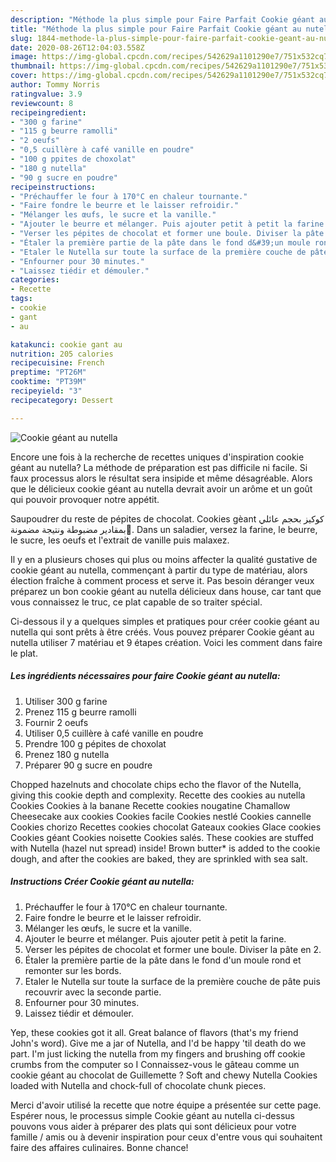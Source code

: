 ```yaml
---
description: "Méthode la plus simple pour Faire Parfait Cookie géant au nutella"
title: "Méthode la plus simple pour Faire Parfait Cookie géant au nutella"
slug: 1844-methode-la-plus-simple-pour-faire-parfait-cookie-geant-au-nutella
date: 2020-08-26T12:04:03.558Z
image: https://img-global.cpcdn.com/recipes/542629a1101290e7/751x532cq70/cookie-geant-au-nutella-photo-principale-de-la-recette.jpg
thumbnail: https://img-global.cpcdn.com/recipes/542629a1101290e7/751x532cq70/cookie-geant-au-nutella-photo-principale-de-la-recette.jpg
cover: https://img-global.cpcdn.com/recipes/542629a1101290e7/751x532cq70/cookie-geant-au-nutella-photo-principale-de-la-recette.jpg
author: Tommy Norris
ratingvalue: 3.9
reviewcount: 8
recipeingredient:
- "300 g farine"
- "115 g beurre ramolli"
- "2 oeufs"
- "0,5 cuillère à café vanille en poudre"
- "100 g ppites de choxolat"
- "180 g nutella"
- "90 g sucre en poudre"
recipeinstructions:
- "Préchauffer le four à 170°C en chaleur tournante."
- "Faire fondre le beurre et le laisser refroidir."
- "Mélanger les œufs, le sucre et la vanille."
- "Ajouter le beurre et mélanger. Puis ajouter petit à petit la farine."
- "Verser les pépites de chocolat et former une boule. Diviser la pâte en 2."
- "Étaler la première partie de la pâte dans le fond d&#39;un moule rond et remonter sur les bords."
- "Etaler le Nutella sur toute la surface de la première couche de pâte puis recouvrir avec la seconde partie."
- "Enfourner pour 30 minutes."
- "Laissez tiédir et démouler."
categories:
- Recette
tags:
- cookie
- gant
- au

katakunci: cookie gant au 
nutrition: 205 calories
recipecuisine: French
preptime: "PT26M"
cooktime: "PT39M"
recipeyield: "3"
recipecategory: Dessert

---
```



![Cookie géant au nutella](https://img-global.cpcdn.com/recipes/542629a1101290e7/751x532cq70/cookie-geant-au-nutella-photo-principale-de-la-recette.jpg)

Encore une fois à la recherche de recettes uniques d'inspiration cookie géant au nutella? La méthode de préparation est pas difficile ni facile. Si faux processus alors le résultat sera insipide et même désagréable. Alors que le délicieux cookie géant au nutella devrait avoir un arôme et un goût qui pouvoir provoquer notre appétit.

Saupoudrer du reste de pépites de chocolat. Cookies gèant كوكيز بحجم عائلي بمقادير مضبوطة ونتيجة مضمونة💯. Dans un saladier, versez la farine, le beurre, le sucre, les oeufs et l&#39;extrait de vanille puis malaxez.

Il y en a plusieurs choses qui plus ou moins affecter la qualité gustative de cookie géant au nutella, commençant à partir du type de matériau, alors élection fraîche à comment process et serve it. Pas besoin déranger veux préparez un bon cookie géant au nutella délicieux dans house, car tant que vous connaissez le truc, ce plat capable de so traiter spécial.


Ci-dessous il y a quelques simples et pratiques pour créer cookie géant au nutella qui sont prêts à être créés. Vous pouvez préparer Cookie géant au nutella utiliser 7 matériau et 9 étapes création. Voici les comment dans faire le plat.

<!--inarticleads1-->

##### Les ingrédients nécessaires pour faire Cookie géant au nutella:

1. Utiliser 300 g farine
1. Prenez 115 g beurre ramolli
1. Fournir 2 oeufs
1. Utiliser 0,5 cuillère à café vanille en poudre
1. Prendre 100 g pépites de choxolat
1. Prenez 180 g nutella
1. Préparer 90 g sucre en poudre


Chopped hazelnuts and chocolate chips echo the flavor of the Nutella, giving this cookie depth and complexity. Recette des cookies au nutella Cookies Cookies à la banane Recette cookies nougatine Chamallow Cheesecake aux cookies Cookies facile Cookies nestlé Cookies cannelle Cookies chorizo Recettes cookies chocolat Gateaux cookies Glace cookies Cookies géant Cookies noisette Cookies salés. These cookies are stuffed with Nutella (hazel nut spread) inside! Brown butter* is added to the cookie dough, and after the cookies are baked, they are sprinkled with sea salt. 

<!--inarticleads2-->

##### Instructions Créer Cookie géant au nutella:

1. Préchauffer le four à 170°C en chaleur tournante.
1. Faire fondre le beurre et le laisser refroidir.
1. Mélanger les œufs, le sucre et la vanille.
1. Ajouter le beurre et mélanger. Puis ajouter petit à petit la farine.
1. Verser les pépites de chocolat et former une boule. Diviser la pâte en 2.
1. Étaler la première partie de la pâte dans le fond d&#39;un moule rond et remonter sur les bords.
1. Etaler le Nutella sur toute la surface de la première couche de pâte puis recouvrir avec la seconde partie.
1. Enfourner pour 30 minutes.
1. Laissez tiédir et démouler.


Yep, these cookies got it all. Great balance of flavors (that&#39;s my friend John&#39;s word). Give me a jar of Nutella, and I&#39;d be happy &#39;til death do we part. I&#39;m just licking the nutella from my fingers and brushing off cookie crumbs from the computer so I Connaissez-vous le gâteau comme un cookie géant au chocolat de Guillemette ? Soft and chewy Nutella Cookies loaded with Nutella and chock-full of chocolate chunk pieces. 


Merci d'avoir utilisé la recette que notre équipe a présentée sur cette page. Espérer nous, le processus simple Cookie géant au nutella ci-dessus pouvons vous aider à préparer des plats qui sont délicieux pour votre famille / amis ou à devenir inspiration pour ceux d'entre vous qui souhaitent faire des affaires culinaires. Bonne chance!
